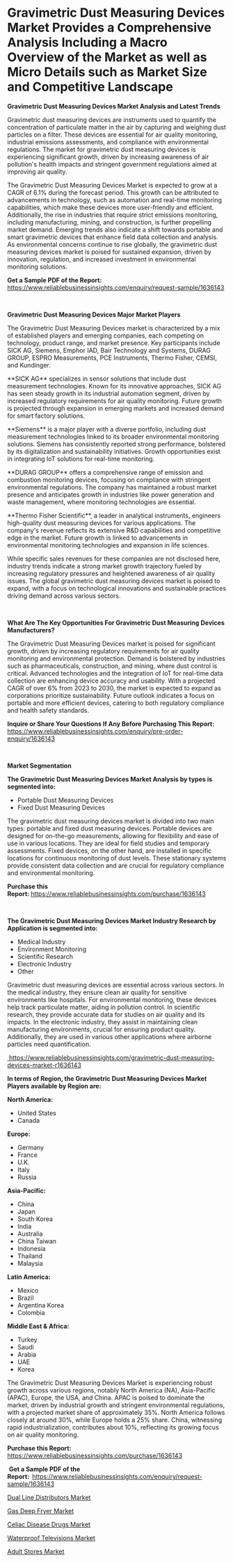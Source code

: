 <p><h1>Gravimetric Dust Measuring Devices Market Provides a Comprehensive Analysis Including a Macro Overview of the Market as well as Micro Details such as Market Size and Competitive Landscape</h1></p><p><strong>Gravimetric Dust Measuring Devices Market Analysis and Latest Trends</strong></p>
<p><p>Gravimetric dust measuring devices are instruments used to quantify the concentration of particulate matter in the air by capturing and weighing dust particles on a filter. These devices are essential for air quality monitoring, industrial emissions assessments, and compliance with environmental regulations. The market for gravimetric dust measuring devices is experiencing significant growth, driven by increasing awareness of air pollution's health impacts and stringent government regulations aimed at improving air quality.</p><p>The Gravimetric Dust Measuring Devices Market is expected to grow at a CAGR of 6.1% during the forecast period. This growth can be attributed to advancements in technology, such as automation and real-time monitoring capabilities, which make these devices more user-friendly and efficient. Additionally, the rise in industries that require strict emissions monitoring, including manufacturing, mining, and construction, is further propelling market demand. Emerging trends also indicate a shift towards portable and smart gravimetric devices that enhance field data collection and analysis. As environmental concerns continue to rise globally, the gravimetric dust measuring devices market is poised for sustained expansion, driven by innovation, regulation, and increased investment in environmental monitoring solutions.</p></p>
<p><strong>Get a Sample PDF of the Report:&nbsp;</strong> <a href="https://www.reliablebusinessinsights.com/enquiry/request-sample/1636143">https://www.reliablebusinessinsights.com/enquiry/request-sample/1636143</a></p>
<p>&nbsp;</p>
<p><strong>Gravimetric Dust Measuring Devices Major Market Players</strong></p>
<p><p>The Gravimetric Dust Measuring Devices market is characterized by a mix of established players and emerging companies, each competing on technology, product range, and market presence. Key participants include SICK AG, Siemens, Emphor IAD, Bair Technology and Systems, DURAG GROUP, ESPRO Measurements, PCE Instruments, Thermo Fisher, CEMSI, and Kundinger.</p><p>**SICK AG** specializes in sensor solutions that include dust measurement technologies. Known for its innovative approaches, SICK AG has seen steady growth in its industrial automation segment, driven by increased regulatory requirements for air quality monitoring. Future growth is projected through expansion in emerging markets and increased demand for smart factory solutions.</p><p>**Siemens** is a major player with a diverse portfolio, including dust measurement technologies linked to its broader environmental monitoring solutions. Siemens has consistently reported strong performance, bolstered by its digitalization and sustainability initiatives. Growth opportunities exist in integrating IoT solutions for real-time monitoring.</p><p>**DURAG GROUP** offers a comprehensive range of emission and combustion monitoring devices, focusing on compliance with stringent environmental regulations. The company has maintained a robust market presence and anticipates growth in industries like power generation and waste management, where monitoring technologies are essential.</p><p>**Thermo Fisher Scientific**, a leader in analytical instruments, engineers high-quality dust measuring devices for various applications. The company's revenue reflects its extensive R&D capabilities and competitive edge in the market. Future growth is linked to advancements in environmental monitoring technologies and expansion in life sciences.</p><p>While specific sales revenues for these companies are not disclosed here, industry trends indicate a strong market growth trajectory fueled by increasing regulatory pressures and heightened awareness of air quality issues. The global gravimetric dust measuring devices market is poised to expand, with a focus on technological innovations and sustainable practices driving demand across various sectors.</p></p>
<p>&nbsp;</p>
<p><strong>What Are The Key Opportunities For Gravimetric Dust Measuring Devices Manufacturers?</strong></p>
<p><p>The Gravimetric Dust Measuring Devices market is poised for significant growth, driven by increasing regulatory requirements for air quality monitoring and environmental protection. Demand is bolstered by industries such as pharmaceuticals, construction, and mining, where dust control is critical. Advanced technologies and the integration of IoT for real-time data collection are enhancing device accuracy and usability. With a projected CAGR of over 6% from 2023 to 2030, the market is expected to expand as corporations prioritize sustainability. Future outlook indicates a focus on portable and more efficient devices, catering to both regulatory compliance and health safety standards.</p></p>
<p><strong>Inquire or Share Your Questions If Any Before Purchasing This Report:</strong> <a href="https://www.reliablebusinessinsights.com/enquiry/pre-order-enquiry/1636143">https://www.reliablebusinessinsights.com/enquiry/pre-order-enquiry/1636143</a></p>
<p>&nbsp;</p>
<p><strong>Market Segmentation</strong></p>
<p><strong>The Gravimetric Dust Measuring Devices Market Analysis by types is segmented into:</strong></p>
<p><ul><li>Portable Dust Measuring Devices</li><li>Fixed Dust Measuring Devices</li></ul></p>
<p><p>The gravimetric dust measuring devices market is divided into two main types: portable and fixed dust measuring devices. Portable devices are designed for on-the-go measurements, allowing for flexibility and ease of use in various locations. They are ideal for field studies and temporary assessments. Fixed devices, on the other hand, are installed in specific locations for continuous monitoring of dust levels. These stationary systems provide consistent data collection and are crucial for regulatory compliance and environmental monitoring.</p></p>
<p><strong>Purchase this Report:&nbsp;</strong><a href="https://www.reliablebusinessinsights.com/purchase/1636143">https://www.reliablebusinessinsights.com/purchase/1636143</a></p>
<p>&nbsp;</p>
<p><strong>The Gravimetric Dust Measuring Devices Market Industry Research by Application is segmented into:</strong></p>
<p><ul><li>Medical Industry</li><li>Environment Monitoring</li><li>Scientific Research</li><li>Electronic Industry</li><li>Other</li></ul></p>
<p><p>Gravimetric dust measuring devices are essential across various sectors. In the medical industry, they ensure clean air quality for sensitive environments like hospitals. For environmental monitoring, these devices help track particulate matter, aiding in pollution control. In scientific research, they provide accurate data for studies on air quality and its impacts. In the electronic industry, they assist in maintaining clean manufacturing environments, crucial for ensuring product quality. Additionally, they are used in various other applications where airborne particles need quantification.</p></p>
<p><a href="https://www.reliablebusinessinsights.com/gravimetric-dust-measuring-devices-market-r1636143">&nbsp;https://www.reliablebusinessinsights.com/gravimetric-dust-measuring-devices-market-r1636143</a></p>
<p><strong>In terms of Region, the Gravimetric Dust Measuring Devices Market Players available by Region are:</strong></p>
<p>
    <p> <strong> North America: </strong>
        <ul>
            <li>United States</li>
            <li>Canada</li>
        </ul>
        </p> 
    <p> <strong> Europe: </strong>
        <ul>
            <li>Germany</li>
            <li>France</li>
            <li>U.K.</li>
            <li>Italy</li>
            <li>Russia</li>
        </ul>
        </p> 
    <p> <strong> Asia-Pacific: </strong>
        <ul>
            <li>China</li>
            <li>Japan</li>
            <li>South Korea</li>
            <li>India</li>
            <li>Australia</li>
            <li>China Taiwan</li>
            <li>Indonesia</li>
            <li>Thailand</li>
            <li>Malaysia</li>
        </ul>
        </p> 
    <p> <strong> Latin America: </strong>
        <ul>
            <li>Mexico</li>
            <li>Brazil</li>
            <li>Argentina Korea</li>
            <li>Colombia</li>
        </ul>
        </p> 
    <p> <strong> Middle East & Africa: </strong>
        <ul>
            <li>Turkey</li>
            <li>Saudi</li>
            <li>Arabia</li>
            <li>UAE</li>
            <li>Korea</li>
        </ul>
    </p>
    </p>
<p><p>The Gravimetric Dust Measuring Devices Market is experiencing robust growth across various regions, notably North America (NA), Asia-Pacific (APAC), Europe, the USA, and China. APAC is poised to dominate the market, driven by industrial growth and stringent environmental regulations, with a projected market share of approximately 35%. North America follows closely at around 30%, while Europe holds a 25% share. China, witnessing rapid industrialization, contributes about 10%, reflecting its growing focus on air quality monitoring.</p></p>
<p><strong>Purchase this Report: </strong><a href="https://www.reliablebusinessinsights.com/purchase/1636143">https://www.reliablebusinessinsights.com/purchase/1636143</a></p>
<p>&nbsp;<strong>Get a Sample PDF of the Report:&nbsp;&nbsp;</strong><a href="https://www.reliablebusinessinsights.com/enquiry/request-sample/1636143">https://www.reliablebusinessinsights.com/enquiry/request-sample/1636143</a></p>
<p><strong></strong></p>
<p><p><a href="https://medium.com/@sadiejast2023/dual-line-distributors-market-growth-market-segmentation-and-regional-analysis-global-forecast-c6b3206e4592">Dual Line Distributors Market</a></p><p><a href="https://issuu.com/reportprime-2/docs/gas-deep-fryer-market-size-2030.ppt_cd25ac31a5dd79">Gas Deep Fryer Market</a></p><p><a href="https://www.linkedin.com/pulse/global-celiac-disease-drugs-market-trends-insights-growth-qvq4e">Celiac Disease Drugs Market</a></p><p><a href="https://issuu.com/reportprime-2/docs/waterproof-televisions-market-size-_7996153003c3ba">Waterproof Televisions Market</a></p><p><a href="https://www.linkedin.com/pulse/adult-stores-market-research-report-includes-analysis-aqtce">Adult Stores Market</a></p></p>